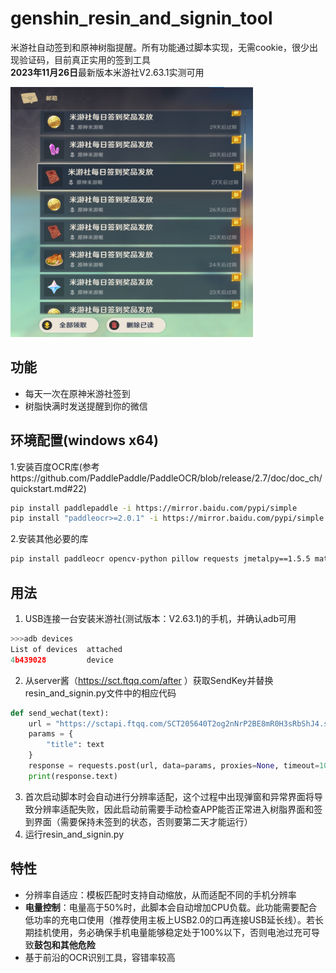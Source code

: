 # genshin_resin_and_signin_tool
米游社自动签到和原神树脂提醒。所有功能通过脚本实现，无需cookie，很少出现验证码，目前真正实用的签到工具  
**2023年11月26日**最新版本米游社V2.63.1实测可用

<img src="https://github.com/goldencorner/dataset/blob/main/_images/demo_resin.png" alt="demo_resin" width="388" height="400">

## 功能
- 每天一次在原神米游社签到
- 树脂快满时发送提醒到你的微信
## 环境配置(windows x64)
1.安装百度OCR库(参考https://github.com/PaddlePaddle/PaddleOCR/blob/release/2.7/doc/doc_ch/quickstart.md#22)
```bash
pip install paddlepaddle -i https://mirror.baidu.com/pypi/simple
pip install "paddleocr>=2.0.1" -i https://mirror.baidu.com/pypi/simple
```
2.安装其他必要的库
```bash
pip install paddleocr opencv-python pillow requests jmetalpy==1.5.5 matplotlib tqdm -i https://mirror.baidu.com/pypi/simple
```
## 用法
1. USB连接一台安装米游社(测试版本：V2.63.1)的手机，并确认adb可用
```c
>>>adb devices
List of devices  attached
4b439028         device
```
2. 从server酱（https://sct.ftqq.com/after ）获取SendKey并替换resin_and_signin.py文件中的相应代码
```python
def send_wechat(text):
    url = "https://sctapi.ftqq.com/SCT205640T2og2nNrP2BE8mR0H3sRbShJ4.send"  # 替换为自己的SendKey
    params = {
        "title": text
    }
    response = requests.post(url, data=params, proxies=None, timeout=10)
    print(response.text)
```
3. 首次启动脚本时会自动进行分辨率适配，这个过程中出现弹窗和异常界面将导致分辨率适配失败，因此启动前需要手动检查APP能否正常进入树脂界面和签到界面（需要保持未签到的状态，否则要第二天才能运行）
4. 运行resin_and_signin.py
## 特性
- 分辨率自适应：模板匹配时支持自动缩放，从而适配不同的手机分辨率
- **电量控制**：电量高于50%时，此脚本会自动增加CPU负载。此功能需要配合低功率的充电口使用（推荐使用主板上USB2.0的口再连接USB延长线）。若长期挂机使用，务必确保手机电量能够稳定处于100%以下，否则电池过充可导致**鼓包和其他危险**
- 基于前沿的OCR识别工具，容错率较高
